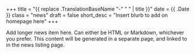 +++
title = "{{ replace .TranslationBaseName "-" " " | title }}"
date = {{ .Date }}
class = "news"
draft = false
short_desc = "Insert blurb to add on homepage here"
+++

Add longer news item here. Can either be HTML or Markdown, whichever you prefer. This content will be generated in a separate page, and linked to in the news listing page.
